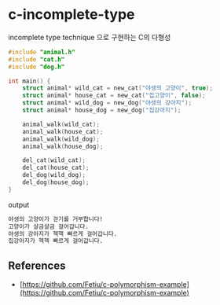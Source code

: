 # c-incomplete-type

incomplete type technique 으로 구현하는 C의 다형성

```c
#include "animal.h"
#include "cat.h"
#include "dog.h"

int main() {
    struct animal* wild_cat = new_cat("야생의 고양이", true);
    struct animal* house_cat = new_cat("집고양이", false);
    struct animal* wild_dog = new_dog("야생의 강아지");
    struct animal* house_dog = new_dog("집강아지");

    animal_walk(wild_cat);
    animal_walk(house_cat);
    animal_walk(wild_dog);
    animal_walk(house_dog);

    del_cat(wild_cat);
    del_cat(house_cat);
    del_dog(wild_dog);
    del_dog(house_dog);
}
```

output

```sh
야생의 고양이가 걷기를 거부합니다!
고양이가 살금살금 걸어갑니다.
야생의 강아지가 헥헥 빠르게 걸어갑니다.
집강아지가 헥헥 빠르게 걸어갑니다.
```

## References

- [https://github.com/Fetiu/c-polymorphism-example](https://github.com/Fetiu/c-polymorphism-example)

